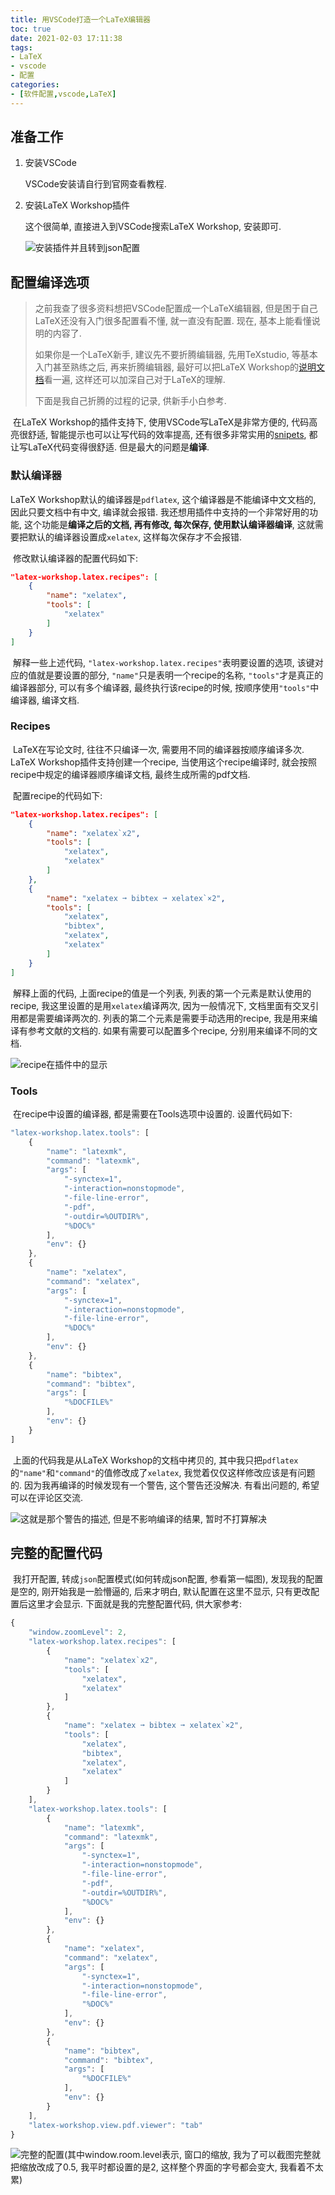 ```yaml
---
title: 用VSCode打造一个LaTeX编辑器
toc: true
date: 2021-02-03 17:11:38
tags: 
- LaTeX
- vscode
- 配置
categories: 
- [软件配置,vscode,LaTeX]
---
```


## 准备工作

1.  安装VSCode

    VSCode安装请自行到官网查看教程. 

2.  安装LaTeX Workshop插件

    这个很简单, 直接进入到VSCode搜索LaTeX Workshop, 安装即可. 
    
    ![安装插件并且转到json配置](https://img-blog.csdnimg.cn/2019121911224248.png?x-oss-process=image/watermark,type_ZmFuZ3poZW5naGVpdGk,shadow_10,text_aHR0cHM6Ly9ibG9nLmNzZG4ubmV0L3FxXzQ1NDkwMzkz,size_16,color_FFFFFF,t_70)

<!--more-->
## 配置编译选项

>   之前我查了很多资料想把VSCode配置成一个LaTeX编辑器, 但是困于自己LaTeX还没有入门很多配置看不懂, 就一直没有配置. 现在, 基本上能看懂说明的内容了. 
>
>   如果你是一个LaTeX新手, 建议先不要折腾编辑器, 先用TeXstudio, 等基本入门甚至熟练之后, 再来折腾编辑器, 最好可以把LaTeX Workshop的[说明文档](https://github.com/James-Yu/LaTeX-Workshop/wiki)看一遍, 这样还可以加深自己对于LaTeX的理解. 
>
>   下面是我自己折腾的过程的记录, 供新手小白参考. 

​	在LaTeX Workshop的插件支持下, 使用VSCode写LaTeX是非常方便的, 代码高亮很舒适, 智能提示也可以让写代码的效率提高, 还有很多非常实用的[snipets](https://github.com/James-Yu/LaTeX-Workshop/wiki/Snippets#Handy-mathematical-snippets), 都让写LaTeX代码变得很舒适. 但是最大的问题是**编译**. 

### 默认编译器

LaTeX Workshop默认的编译器是`pdflatex`, 这个编译器是不能编译中文文档的, 因此只要文档中有中文, 编译就会报错. 我还想用插件中支持的一个非常好用的功能, 这个功能是**编译之后的文档, 再有修改, 每次保存, 使用默认编译器编译**, 这就需要把默认的编译器设置成`xelatex`, 这样每次保存才不会报错. 

​	修改默认编译器的配置代码如下: 

```json
"latex-workshop.latex.recipes": [
	{
        "name": "xelatex",
        "tools": [
            "xelatex"
        ]
    }
]
```

​	解释一些上述代码, `"latex-workshop.latex.recipes"`表明要设置的选项, 该键对应的值就是要设置的部分, `"name"`只是表明一个recipe的名称, `"tools"`才是真正的编译器部分, 可以有多个编译器, 最终执行该recipe的时候, 按顺序使用`"tools"`中编译器, 编译文档. 

### Recipes

​	LaTeX在写论文时, 往往不只编译一次, 需要用不同的编译器按顺序编译多次. LaTeX Workshop插件支持创建一个recipe, 当使用这个recipe编译时, 就会按照recipe中规定的编译器顺序编译文档, 最终生成所需的pdf文档. 

​	配置recipe的代码如下: 

```json
"latex-workshop.latex.recipes": [
	{
        "name": "xelatex`x2", 
        "tools": [
            "xelatex",
            "xelatex"
        ]
    },
    {
        "name": "xelatex ➞ bibtex ➞ xelatex`×2",
        "tools": [
            "xelatex",
            "bibtex",
            "xelatex",
            "xelatex"
        ]
    }
]
```

​	解释上面的代码, 上面recipe的值是一个列表, 列表的第一个元素是默认使用的recipe, 我这里设置的是用`xelatex`编译两次, 因为一般情况下, 文档里面有交叉引用都是需要编译两次的. 列表的第二个元素是需要手动选用的recipe, 我是用来编译有参考文献的文档的. 如果有需要可以配置多个recipe, 分别用来编译不同的文档. 

![recipe在插件中的显示](https://img-blog.csdnimg.cn/20191219112357187.png?x-oss-process=image/watermark,type_ZmFuZ3poZW5naGVpdGk,shadow_10,text_aHR0cHM6Ly9ibG9nLmNzZG4ubmV0L3FxXzQ1NDkwMzkz,size_16,color_FFFFFF,t_70)

### Tools

​	在recipe中设置的编译器, 都是需要在Tools选项中设置的. 设置代码如下: 

```js
"latex-workshop.latex.tools": [
    {
        "name": "latexmk",
        "command": "latexmk",
        "args": [
            "-synctex=1",
            "-interaction=nonstopmode",
            "-file-line-error",
            "-pdf",
            "-outdir=%OUTDIR%",
            "%DOC%"
        ],
        "env": {}
    },
    {
        "name": "xelatex",
        "command": "xelatex",
        "args": [
            "-synctex=1",
            "-interaction=nonstopmode",
            "-file-line-error",
            "%DOC%"
        ],
        "env": {}
    },
    {
        "name": "bibtex",
        "command": "bibtex",
        "args": [
            "%DOCFILE%"
        ],
        "env": {}
    }
]
```

​	上面的代码我是从LaTeX Workshop的文档中拷贝的, 其中我只把`pdflatex`的`"name"`和`"command"`的值修改成了`xelatex`, 我觉着仅仅这样修改应该是有问题的. 因为我再编译的时候发现有一个警告, 这个警告还没解决. 有看出问题的, 希望可以在评论区交流. 

![这就是那个警告的描述, 但是不影响编译的结果, 暂时不打算解决](https://img-blog.csdnimg.cn/20191219112425926.png?x-oss-process=image/watermark,type_ZmFuZ3poZW5naGVpdGk,shadow_10,text_aHR0cHM6Ly9ibG9nLmNzZG4ubmV0L3FxXzQ1NDkwMzkz,size_16,color_FFFFFF,t_70)

## 完整的配置代码

​	我打开配置, 转成`json`配置模式(如何转成json配置, 参看第一幅图), 发现我的配置是空的, 刚开始我是一脸懵逼的, 后来才明白, 默认配置在这里不显示, 只有更改配置后这里才会显示. 下面就是我的完整配置代码, 供大家参考: 

```js
{
    "window.zoomLevel": 2,
    "latex-workshop.latex.recipes": [
        {
            "name": "xelatex`x2",
            "tools": [
                "xelatex",
                "xelatex"
            ]
        },
        {
            "name": "xelatex ➞ bibtex ➞ xelatex`×2",
            "tools": [
                "xelatex",
                "bibtex",
                "xelatex",
                "xelatex"
            ]
        }
    ],
    "latex-workshop.latex.tools": [
        {
            "name": "latexmk",
            "command": "latexmk",
            "args": [
                "-synctex=1",
                "-interaction=nonstopmode",
                "-file-line-error",
                "-pdf",
                "-outdir=%OUTDIR%",
                "%DOC%"
            ],
            "env": {}
        },
        {
            "name": "xelatex",
            "command": "xelatex",
            "args": [
                "-synctex=1",
                "-interaction=nonstopmode",
                "-file-line-error",
                "%DOC%"
            ],
            "env": {}
        },
        {
            "name": "bibtex",
            "command": "bibtex",
            "args": [
                "%DOCFILE%"
            ],
            "env": {}
        }
    ],
    "latex-workshop.view.pdf.viewer": "tab"
}
```

![完整的配置(其中window.room.level表示, 窗口的缩放, 我为了可以截图完整就把缩放改成了0.5, 我平时都设置的是2, 这样整个界面的字号都会变大, 我看着不太累)](https://img-blog.csdnimg.cn/20191219112509432.png?x-oss-process=image/watermark,type_ZmFuZ3poZW5naGVpdGk,shadow_10,text_aHR0cHM6Ly9ibG9nLmNzZG4ubmV0L3FxXzQ1NDkwMzkz,size_16,color_FFFFFF,t_70)





​	

